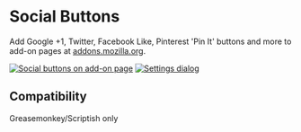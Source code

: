 # Social Buttons
Add Google +1, Twitter, Facebook Like, Pinterest 'Pin It' buttons and more to add-on pages at [addons.mozilla.org](https://addons.mozilla.org/).

[![Social buttons on add-on page](http://s3.amazonaws.com/uso_ss/16489/thumb.png)](http://s3.amazonaws.com/uso_ss/16489/large.png "Social buttons on add-on page")
[![Settings dialog](http://s3.amazonaws.com/uso_ss/16490/thumb.png)](http://s3.amazonaws.com/uso_ss/16490/large.png "Settings dialog")

## Compatibility
Greasemonkey/Scriptish only